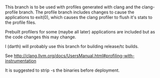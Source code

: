 This branch is to be used with profiles generated with clang and the clang-profile branch. The profile branch includes changes to cause the applications to exit(0), which causes the clang profiler to flush it's stats to the profile files.


Prebuilt profilers for some (maybe all later) applications are included but as the code changes this may change.

I (darth) will probably use this branch for building release/tc builds.

See http://clang.llvm.org/docs/UsersManual.html#profiling-with-instrumentation 

It is suggested to strip -s the binaries before deployment.
